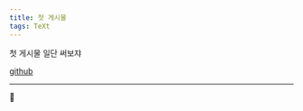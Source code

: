 ```yaml
---
title: 첫 게시물
tags: TeXt
---
```


첫 게시물 일단 써보쟈 

[github](https://www.github.com/mbin96) 

<!--more-->

---

:thinking:
